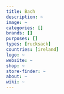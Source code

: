 ```yaml
---
title: Bach
description: ~
image: ~
categories: []
brands: []
purposes: []
types: [rucksack]
countries: [ireland]
logo: ~
website: ~
shop: ~
store-finder: ~
about: ~
wiki: ~
---
```

